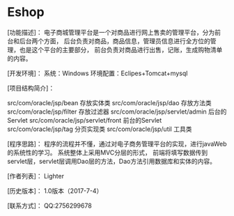 # Eshop
[功能描述]：
电子商城管理平台是一个对商品进行网上售卖的管理平台，分为前台和后台两个方面，
后台负责对商品，商品信息，管理员信息进行全方位的管理，也是这个平台的主要部分，
前台负责对商品进行出售，记账，生成购物清单的内容。

[开发环境]：
系统：Windows
环境配置：Eclipes+Tomcat+mysql

[项目结构简介]：

src/com/oracle/jsp/bean       存放实体类
src/com/oracle/jsp/dao        存放方法类
src/com/oracle/jsp/filter     存放过滤器
src/com/oracle/jsp/servlet/admin      后台的Servlet
src/com/oracle/jsp/servlet/front      前台的Servlet
src/com/oracle/jsp/tag        分页实现类
src/com/oracle/jsp/util       工具类

[程序思路]：
程序的流程并不懂，通过对电子商务管理平台的实现，进行javaWeb的系统性的学习。
系统整体上采用MVC分层的形式，
前端将填写数据传到servlet层，servlet层调用Dao层的方法，Dao方法引用数据库和实体的内容。

[作者列表]：
Lighter


[历史版本]：
1.0版本（2017-7-4）

[联系方式]：
QQ:2756299678
